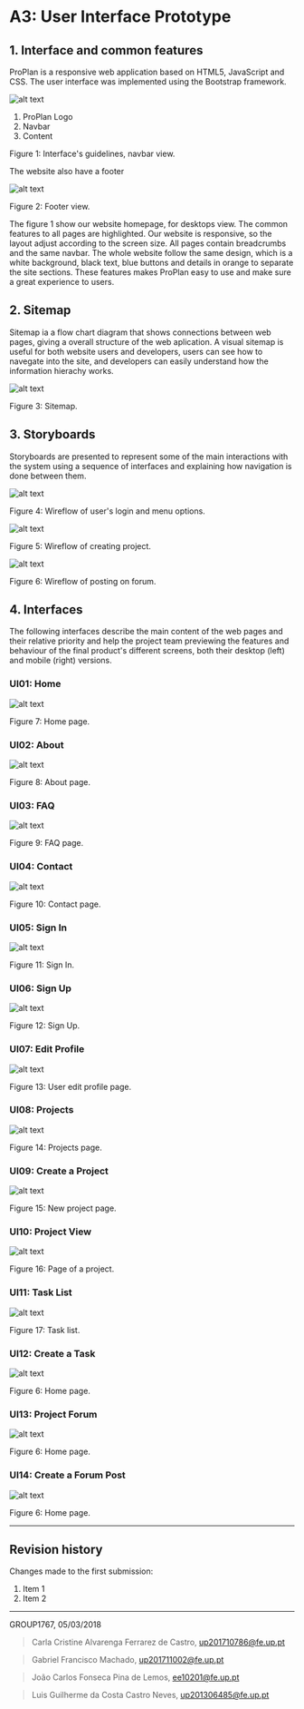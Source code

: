 # A3: User Interface Prototype
 
## 1. Interface and common features
 
ProPlan is a responsive web application based on HTML5, JavaScript and CSS. The user interface was implemented using the Bootstrap framework.

![alt text](https://github.com/JCLemos92/lbaw1767/blob/master/Report3/home_navbar.PNG "home")

 1. ProPlan Logo
 2. Navbar
 3. Content
 
Figure 1: Interface's guidelines, navbar view.

The website also have a footer

![alt text](https://github.com/JCLemos92/lbaw1767/blob/master/Report3/footer.PNG "footer")

Figure 2: Footer view.

The figure 1 show our website homepage, for desktops view. The common features to all pages are highlighted.
Our website is responsive, so the layout adjust according to the screen size. All pages contain breadcrumbs and the same navbar. The whole website follow the same design, which is a white background, black text, blue buttons and details in orange to separate the site sections. These features makes ProPlan easy to use and make sure a great experience to users.

## 2. Sitemap
 
Sitemap ia a flow chart diagram that shows connections between web pages, giving a overall structure of the web aplication.
A visual sitemap is useful for both website users and developers, users can see how to navegate into the site, and developers can easily understand how the information hierachy works.

![alt text](https://github.com/JCLemos92/lbaw1767/blob/master/Report3/sitemap1.PNG "Sitemap")

Figure 3: Sitemap. 

## 3. Storyboards
 
Storyboards are presented to represent some of the main interactions with the system using a sequence of interfaces and explaining how navigation is done between them. 

![alt text](https://github.com/JCLemos92/lbaw1767/blob/master/Report3/user_login.PNG "sb1")

Figure 4: Wireflow of user's login and menu options.

![alt text](https://github.com/JCLemos92/lbaw1767/blob/master/Report3/create_project.PNG "sb2")

Figure 5: Wireflow of creating project.

![alt text](https://github.com/JCLemos92/lbaw1767/blob/master/Report3/forum_post.PNG "sb3")

Figure 6: Wireflow of posting on forum.
 
## 4. Interfaces
 
The following interfaces describe the main content of the web pages and their relative priority and help the project team previewing the features and behaviour of the final product's different screens, both their desktop (left) and mobile (right) versions. 
 
 
### UI01: Home

![alt text](https://github.com/JCLemos92/lbaw1767/blob/master/Report3/home.PNG "sb3")

Figure 7: Home page. 
 
### UI02: About

![alt text](https://github.com/JCLemos92/lbaw1767/blob/master/Report3/about.PNG "sb3")

Figure 8: About page. 

### UI03: FAQ

![alt text](https://github.com/JCLemos92/lbaw1767/blob/master/Report3/faq.PNG "sb3")

Figure 9: FAQ page. 

### UI04: Contact

![alt text](https://github.com/JCLemos92/lbaw1767/blob/master/Report3/contact.PNG "sb3")

Figure 10: Contact page. 

### UI05: Sign In

![alt text](https://github.com/JCLemos92/lbaw1767/blob/master/Report3/login.PNG "sb3")

Figure 11: Sign In. 

### UI06: Sign Up

![alt text](https://github.com/JCLemos92/lbaw1767/blob/master/Report3/signup.PNG "sb3")

Figure 12: Sign Up. 

### UI07: Edit Profile

![alt text](https://github.com/JCLemos92/lbaw1767/blob/master/Report3/editprofile.PNG "sb3")

Figure 13: User edit profile page. 

### UI08: Projects

![alt text](https://github.com/JCLemos92/lbaw1767/blob/master/Report3/projects.PNG "sb3")

Figure 14: Projects page. 

### UI09: Create a Project

![alt text](https://github.com/JCLemos92/lbaw1767/blob/master/Report3/newproject.PNG "sb3")

Figure 15: New project page. 

### UI10: Project View

![alt text](https://github.com/JCLemos92/lbaw1767/blob/master/Report3/projectview.PNG "sb3")

Figure 16: Page of a project. 

### UI11: Task List

![alt text](https://github.com/JCLemos92/lbaw1767/blob/master/Report3/tasklist.PNG "sb3")

Figure 17: Task list. 

### UI12: Create a Task

![alt text](https://github.com/JCLemos92/lbaw1767/blob/master/Report3/forum_post.PNG "sb3")

Figure 6: Home page. 

### UI13: Project Forum

![alt text](https://github.com/JCLemos92/lbaw1767/blob/master/Report3/forum_post.PNG "sb3")

Figure 6: Home page. 

### UI14: Create a Forum Post

![alt text](https://github.com/JCLemos92/lbaw1767/blob/master/Report3/forum_post.PNG "sb3")

Figure 6: Home page. 
 
 
***
 
## Revision history
 
Changes made to the first submission:
1. Item 1
1. Item 2
 
***
 
GROUP1767, 05/03/2018
 
> Carla Cristine Alvarenga Ferrarez de Castro, up201710786@fe.up.pt

> Gabriel Francisco Machado, up201711002@fe.up.pt
 
> João Carlos Fonseca Pina de Lemos, ee10201@fe.up.pt

> Luis Guilherme da Costa Castro Neves, up201306485@fe.up.pt
